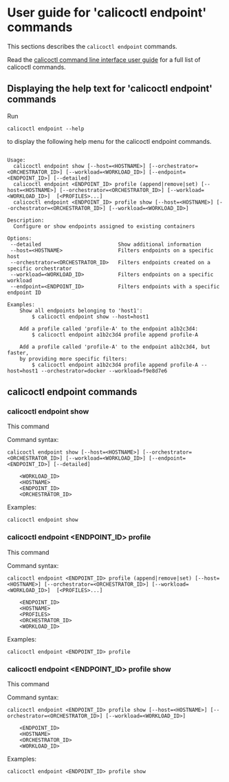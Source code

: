 
# User guide for 'calicoctl endpoint' commands

This sections describes the `calicoctl endpoint` commands.

Read the [calicoctl command line interface user guide](../calicoctl.md) for a full list of calicoctl commands.

## Displaying the help text for 'calicoctl endpoint' commands

Run

    calicoctl endpoint --help

to display the following help menu for the calicoctl endpoint commands.

```

Usage:
  calicoctl endpoint show [--host=<HOSTNAME>] [--orchestrator=<ORCHESTRATOR_ID>] [--workload=<WORKLOAD_ID>] [--endpoint=<ENDPOINT_ID>] [--detailed]
  calicoctl endpoint <ENDPOINT_ID> profile (append|remove|set) [--host=<HOSTNAME>] [--orchestrator=<ORCHESTRATOR_ID>] [--workload=<WORKLOAD_ID>]  [<PROFILES>...]
  calicoctl endpoint <ENDPOINT_ID> profile show [--host=<HOSTNAME>] [--orchestrator=<ORCHESTRATOR_ID>] [--workload=<WORKLOAD_ID>]

Description:
  Configure or show endpoints assigned to existing containers

Options:
 --detailed                         Show additional information
 --host=<HOSTNAME>                  Filters endpoints on a specific host
 --orchestrator=<ORCHESTRATOR_ID>   Filters endpoints created on a specific orchestrator
 --workload=<WORKLOAD_ID>           Filters endpoints on a specific workload
 --endpoint=<ENDPOINT_ID>           Filters endpoints with a specific endpoint ID

Examples:
    Show all endpoints belonging to 'host1':
        $ calicoctl endpoint show --host=host1

    Add a profile called 'profile-A' to the endpoint a1b2c3d4:
        $ calicoctl endpoint a1b2c3d4 profile append profile-A

    Add a profile called 'profile-A' to the endpoint a1b2c3d4, but faster,
    by providing more specific filters:
        $ calicoctl endpoint a1b2c3d4 profile append profile-A --host=host1 --orchestrator=docker --workload=f9e8d7e6

```

## calicoctl endpoint commands


### calicoctl endpoint show 
This command


Command syntax:

```
calicoctl endpoint show [--host=<HOSTNAME>] [--orchestrator=<ORCHESTRATOR_ID>] [--workload=<WORKLOAD_ID>] [--endpoint=<ENDPOINT_ID>] [--detailed]

    <WORKLOAD_ID>
    <HOSTNAME>
    <ENDPOINT_ID>
    <ORCHESTRATOR_ID>
```

Examples:

```
calicoctl endpoint show 
```

### calicoctl endpoint <ENDPOINT_ID> profile 
This command


Command syntax:

```
calicoctl endpoint <ENDPOINT_ID> profile (append|remove|set) [--host=<HOSTNAME>] [--orchestrator=<ORCHESTRATOR_ID>] [--workload=<WORKLOAD_ID>]  [<PROFILES>...]

    <ENDPOINT_ID>
    <HOSTNAME>
    <PROFILES>
    <ORCHESTRATOR_ID>
    <WORKLOAD_ID>
```

Examples:

```
calicoctl endpoint <ENDPOINT_ID> profile 
```

### calicoctl endpoint <ENDPOINT_ID> profile show 
This command


Command syntax:

```
calicoctl endpoint <ENDPOINT_ID> profile show [--host=<HOSTNAME>] [--orchestrator=<ORCHESTRATOR_ID>] [--workload=<WORKLOAD_ID>]

    <ENDPOINT_ID>
    <HOSTNAME>
    <ORCHESTRATOR_ID>
    <WORKLOAD_ID>
```

Examples:

```
calicoctl endpoint <ENDPOINT_ID> profile show 
```
